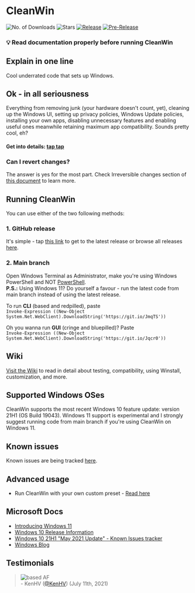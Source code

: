# CleanWin

![No. of Downloads](https://img.shields.io/github/downloads/pratyakshm/CleanWin/total?color=darkgreen&style=flat-square)
![Stars](https://img.shields.io/github/stars/pratyakshm/CleanWin?style=flat-square)
[![Release](https://img.shields.io/github/v/release/pratyakshm/cleanwin?style=flat-square)](https://github.com/pratyakshm/CleanWin/releases/latest)
[![Pre-Release](https://img.shields.io/github/v/release/pratyakshm/CleanWin?include_prereleases&label=pre-release&logo=vNext&style=flat-square)](https://github.com/pratyakshm/CleanWin/releases/tag/vNext)
&nbsp;  

### 💡 Read documentation properly before running CleanWin


## Explain in one line 
Cool underrated code that sets up Windows.


## Ok - in all seriousness
Everything from removing junk (your hardware doesn't count, yet), cleaning up the Windows UI, setting up privacy policies, Windows Update policies, installing your own apps, disabling unnecessary features and enabling useful ones meanwhile retaining maximum app compatibility. Sounds pretty cool, eh?

#### Get into details: [tap tap](https://github.com/pratyakshm/CleanWin/wiki/Detailed-list-of-tasks-CleanWin-performs)

### Can I revert changes? 
The answer is yes for the most part. Check Irreversible changes section of [this document](https://github.com/pratyakshm/CleanWin/wiki/Reverting-changes) to learn more.

## Running CleanWin
You can use either of the two following methods:
### 1. GitHub release
   It's simple - tap [this link](https://github.com/pratyakshm/CleanWin/releases/latest) to get to the latest release or browse all releases [here](https://github.com/pratyakshm/CleanWin/releases).
### 2. Main branch
Open Windows Terminal as Administrator, make you're using Windows PowerShell and NOT [PowerShell](https://github.com/powershell/powershell).  
**P.S.:** Using Windows 11? Do yourself a favour - run the latest code from main branch instead of using the latest release.  

To run **CLI** (based and redpilled), paste  
`Invoke-Expression ((New-Object System.Net.WebClient).DownloadString('https://git.io/JmqTS'))`   

Oh you wanna run **GUI** (cringe and bluepilled)? Paste    
`Invoke-Expression ((New-Object System.Net.WebClient).DownloadString('https://git.io/Jqcr0'))`   

## Wiki
[Visit the Wiki](https://github.com/pratyakshm/CleanWin/wiki) to read in detail about testing, compatibility, using Winstall, customization, and more.


## Supported Windows OSes
CleanWin supports the most recent Windows 10 feature update: version 21H1 (OS Build 19043). Windows 11 support is experimental and I strongly suggest running code from main branch if you're using CleanWin on Windows 11.


## Known issues
Known issues are being tracked [here](https://github.com/pratyakshm/CleanWin/issues/16).  


## Advanced usage
  - Run CleanWin with your own custom preset - [Read here](https://github.com/pratyakshm/CleanWin/wiki/Using-a-custom-preset)


## Microsoft Docs
- [Introducing Windows 11](https://blogs.windows.com/windowsexperience/2021/06/24/introducing-windows-11/)
- [Windows 10 Release Information](https://docs.microsoft.com/en-us/windows/release-information/)
- [Windows 10 21H1 "May 2021 Update" - Known Issues tracker](https://docs.microsoft.com/en-us/windows/release-information/status-windows-10-21h1)
- [Windows Blog](https://blogs.windows.com/)

## Testimonials 
> ![based AF](https://i.imgur.com/CbI97e3.png)  
> \- KenHV ([@KenHV](https://github.com/KenHV)) (July 11th, 2021)